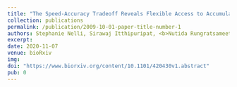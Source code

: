 ```yaml
---
title: "The Speed-Accuracy Tradeoff Reveals Flexible Access to Accumulating Sensory Evidence during Human Decision-Making."
collection: publications
permalink: /publication/2009-10-01-paper-title-number-1
authors: Stephanie Nelli, Sirawaj Itthipuripat, <b>Nutida Rungratsameetaweemana</b>, John T. Serences
excerpt: 
date: 2020-11-07
venue: bioRxiv
img: 
doi: "https://www.biorxiv.org/content/10.1101/420430v1.abstract"
pub: 0
---
```

